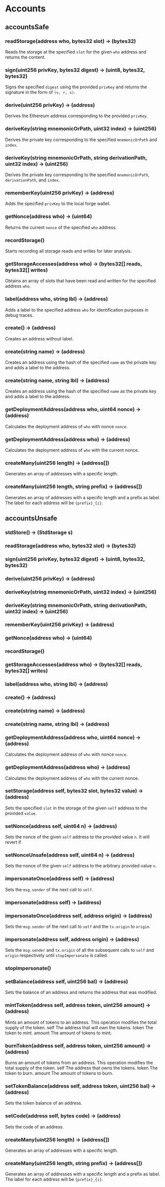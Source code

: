 # Accounts

## accountsSafe

### **readStorage(address who, bytes32 slot) &rarr; (bytes32)**

Reads the storage at the specified `slot` for the given `who` address and returns the content.

### **sign(uint256 privKey, bytes32 digest) &rarr; (uint8, bytes32, bytes32)**

Signs the specified `digest` using the provided `privKey` and returns the signature in the form of `(v, r, s)`.

### **derive(uint256 privKey) &rarr; (address)**

Derives the Ethereum address corresponding to the provided `privKey`.

### **deriveKey(string mnemonicOrPath, uint32 index) &rarr; (uint256)**

Derives the private key corresponding to the specified `mnemonicOrPath` and `index`.

### **deriveKey(string mnemonicOrPath, string derivationPath, uint32 index) &rarr; (uint256)**

Derives the private key corresponding to the specified `mnemonicOrPath`, `derivationPath`, and `index`.

### **rememberKey(uint256 privKey) &rarr; (address)**

Adds the specified `privKey` to the local forge wallet.

### **getNonce(address who) &rarr; (uint64)**

Returns the current `nonce` of the specified `who` address.

### **recordStorage()**

Starts recording all storage reads and writes for later analysis.

### **getStorageAccesses(address who) &rarr; (bytes32[] reads, bytes32[] writes)**

Obtains an array of slots that have been read and written for the specified address `who`.

### **label(address who, string lbl) &rarr; (address)**

Adds a label to the specified address `who` for identification purposes in debug traces.

### **create() &rarr; (address)**

Creates an address without label.

### **create(string name) &rarr; (address)**

Creates an address using the hash of the specified `name` as the private key and adds a label to the address.

### **create(string name, string lbl) &rarr; (address)**

Creates an address using the hash of the specified `name` as the private key and adds a label to the address.

### **getDeploymentAddress(address who, uint64 nonce) &rarr; (address)**

Calculates the deployment address of `who` with nonce `nonce`.

### **getDeploymentAddress(address who) &rarr; (address)**

Calculates the deployment address of `who` with the current nonce.

### **createMany(uint256 length) &rarr; (address[])**

Generates an array of addresses with a specific length.

### **createMany(uint256 length, string prefix) &rarr; (address[])**

Generates an array of addresses with a specific length and a prefix as label.
The label for each address will be `{prefix}_{i}`.

## accountsUnsafe

### **stdStore() &rarr; (StdStorage s)**



### **readStorage(address who, bytes32 slot) &rarr; (bytes32)**



### **sign(uint256 privKey, bytes32 digest) &rarr; (uint8, bytes32, bytes32)**



### **derive(uint256 privKey) &rarr; (address)**



### **deriveKey(string mnemonicOrPath, uint32 index) &rarr; (uint256)**



### **deriveKey(string mnemonicOrPath, string derivationPath, uint32 index) &rarr; (uint256)**



### **rememberKey(uint256 privKey) &rarr; (address)**



### **getNonce(address who) &rarr; (uint64)**



### **recordStorage()**



### **getStorageAccesses(address who) &rarr; (bytes32[] reads, bytes32[] writes)**



### **label(address who, string lbl) &rarr; (address)**



### **create() &rarr; (address)**



### **create(string name) &rarr; (address)**



### **create(string name, string lbl) &rarr; (address)**



### **getDeploymentAddress(address who, uint64 nonce) &rarr; (address)**

Calculates the deployment address of `who` with nonce `nonce`.

### **getDeploymentAddress(address who) &rarr; (address)**

Calculates the deployment address of `who` with the current nonce.

### **setStorage(address self, bytes32 slot, bytes32 value) &rarr; (address)**

Sets the specified `slot` in the storage of the given `self` address to the provided `value`.

### **setNonce(address self, uint64 n) &rarr; (address)**

Sets the nonce of the given `self` address to the provided value `n`. It will revert if

### **setNonceUnsafe(address self, uint64 n) &rarr; (address)**

Sets the nonce of the given `self` address to the arbitrary provided value `n`.

### **impersonateOnce(address self) &rarr; (address)**

Sets the `msg.sender` of the next call to `self`.

### **impersonate(address self) &rarr; (address)**



### **impersonateOnce(address self, address origin) &rarr; (address)**

Sets the `msg.sender` of the next call to `self` and the `tx.origin`
to `origin`.

### **impersonate(address self, address origin) &rarr; (address)**

Sets the `msg.sender` and `tx.origin` of all the subsequent calls to `self` and `origin`
respectively until `stopImpersonate` is called.

### **stopImpersonate()**



### **setBalance(address self, uint256 bal) &rarr; (address)**

Sets the balance of an address and returns the address that was modified.

### **mintToken(address self, address token, uint256 amount) &rarr; (address)**

Mints an amount of tokens to an address. This operation modifies the total supply of the token.
self The address that will own the tokens.
token The token to mint.
amount The amount of tokens to mint.

### **burnToken(address self, address token, uint256 amount) &rarr; (address)**

Burns an amount of tokens from an address. This operation modifies the total supply of the token.
self The address that owns the tokens.
token The token to burn.
amount The amount of tokens to burn.

### **setTokenBalance(address self, address token, uint256 bal) &rarr; (address)**

Sets the token balance of an address.

### **setCode(address self, bytes code) &rarr; (address)**

Sets the code of an address.

### **createMany(uint256 length) &rarr; (address[])**

Generates an array of addresses with a specific length.

### **createMany(uint256 length, string prefix) &rarr; (address[])**

Generates an array of addresses with a specific length and a prefix as label.
The label for each address will be `{prefix}_{i}`.

